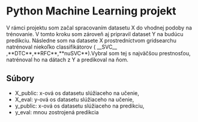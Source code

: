 <h1>Python Machine Learning projekt</h1>
V rámci projektu som začal spracovaním datasetu X do vhodnej podoby na trénovanie. V tomto kroku som zároveň aj pripravil dataset Y na budúcu predikciu. 
Následne som na datasete X prostredníctvom gridsearchu natrénoval niekoľko classifikátorov ( __SVC__ ,**DTC**,**RFC**,**nuSVC**).Vybral som tej s najväčšou 
prestnosťou, natrénoval ho na dátach z Y a predikoval na ňom.

<h2>Súbory</h2>

  - X_public: x-ová os datasetu slúžiaceho na učenie,
  - X_eval: y-ová os datasetu slúžiaceho na učenie,
  - y_public: x-ová os datasetu slúžiaceho na predikciu,
  - y_eval: mnou zostrojená predikcia
